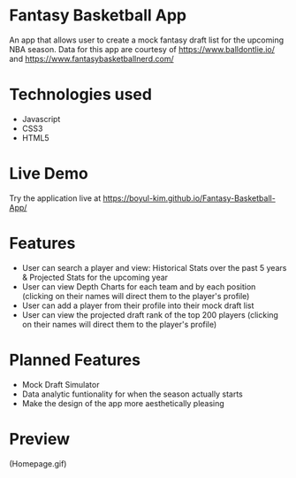 # Fantasy Basketball App

An app that allows user to create a mock fantasy draft list for the upcoming NBA season. Data for this app are courtesy of https://www.balldontlie.io/ and https://www.fantasybasketballnerd.com/

# Technologies used
* Javascript
* CSS3
* HTML5

# Live Demo
Try the application live at https://boyul-kim.github.io/Fantasy-Basketball-App/

# Features
* User can search a player and view: Historical Stats over the past 5 years & Projected Stats for the upcoming year
* User can view Depth Charts for each team and by each position (clicking on their names will direct them to the player's profile)
* User can add a player from their profile into their mock draft list
* User can view the projected draft rank of the top 200 players (clicking on their names will direct them to the player's profile)

# Planned Features
* Mock Draft Simulator
* Data analytic funtionality for when the season actually starts
* Make the design of the app more aesthetically pleasing

# Preview
(Homepage.gif)
